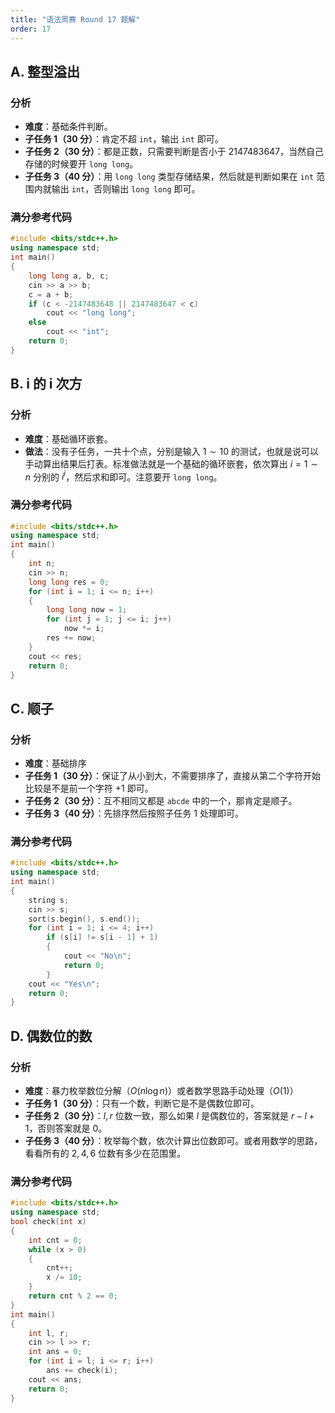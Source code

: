 ```yaml
---
title: "语法周赛 Round 17 题解"
order: 17
---
```


## A. 整型溢出

### 分析

- **难度**：基础条件判断。
- **子任务 1（30 分）**：肯定不超 `int`，输出 `int` 即可。
- **子任务 2（30 分）**：都是正数，只需要判断是否小于 $2147483647$，当然自己存储的时候要开 `long long`。
- **子任务 3（40 分）**：用 `long long` 类型存储结果，然后就是判断如果在 `int` 范围内就输出 `int`，否则输出 `long long` 即可。

### 满分参考代码

```cpp
#include <bits/stdc++.h>
using namespace std;
int main()
{
    long long a, b, c;
    cin >> a >> b;
    c = a + b;
    if (c < -2147483648 || 2147483647 < c)
        cout << "long long";
    else
        cout << "int";
    return 0;
}
```

## B. i 的 i 次方

### 分析

- **难度**：基础循环嵌套。
- **做法**：没有子任务，一共十个点，分别是输入 $1\sim 10$ 的测试，也就是说可以手动算出结果后打表。标准做法就是一个基础的循环嵌套，依次算出 $i=1\sim n$ 分别的 $i^i$，然后求和即可。注意要开 `long long`。

### 满分参考代码

```cpp
#include <bits/stdc++.h>
using namespace std;
int main()
{
    int n;
    cin >> n;
    long long res = 0;
    for (int i = 1; i <= n; i++)
    {
        long long now = 1;
        for (int j = 1; j <= i; j++)
            now *= i;
        res += now;
    }
    cout << res;
    return 0;
}
```

## C. 顺子

### 分析

- **难度**：基础排序
- **子任务 1（30 分）**：保证了从小到大，不需要排序了，直接从第二个字符开始比较是不是前一个字符 $+1$ 即可。
- **子任务 2（30 分）**：互不相同又都是 `abcde` 中的一个，那肯定是顺子。
- **子任务 3（40 分）**：先排序然后按照子任务 1 处理即可。

### 满分参考代码

```cpp
#include <bits/stdc++.h>
using namespace std;
int main()
{
    string s;
    cin >> s;
    sort(s.begin(), s.end());
    for (int i = 1; i <= 4; i++)
        if (s[i] != s[i - 1] + 1)
        {
            cout << "No\n";
            return 0;
        }
    cout << "Yes\n";
    return 0;
}
```


## D. 偶数位的数

### 分析

- **难度**：暴力枚举数位分解（$O(n\log n)$）或者数学思路手动处理（$O(1)$）
- **子任务 1（30 分）**：只有一个数，判断它是不是偶数位即可。
- **子任务 2（30 分）**：$l,r$ 位数一致，那么如果 $l$ 是偶数位的，答案就是 $r-l+1$，否则答案就是 $0$。
- **子任务 3（40 分）**：枚举每个数，依次计算出位数即可。或者用数学的思路，看看所有的 $2,4,6$ 位数有多少在范围里。

### 满分参考代码

```cpp
#include <bits/stdc++.h>
using namespace std;
bool check(int x)
{
    int cnt = 0;
    while (x > 0)
    {
        cnt++;
        x /= 10;
    }
    return cnt % 2 == 0;
}
int main()
{
    int l, r;
    cin >> l >> r;
    int ans = 0;
    for (int i = l; i <= r; i++)
        ans += check(i);
    cout << ans;
    return 0;
}
```